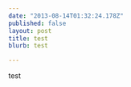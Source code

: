 ```yaml
---
date: "2013-08-14T01:32:24.178Z"
published: false
layout: post
title: test
blurb: test

---
```


test
